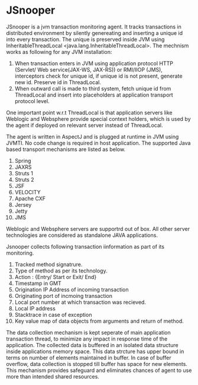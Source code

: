 # JSnooper

JSnooper is a jvm transaction monitoring agent. It tracks transactions in distributed environment by silently genereating and inserting a unique id into every transaction.
The unique is preserved inside JVM using InheritableThreadLocal <java.lang.InheritableThreadLocal>.
The mechnism works as following for any JVM installation:

1. When transaction enters in JVM using application protocol HTTP (Servlet/ Web service(JAX-WS, JAX-RS)) or RMI/IIOP (JMS), interceptors check for unique id, if unique id is not present, generate new id. Preserve id in ThreadLocal.
2. When outward call is made to third system, fetch unique id from ThreadLocal and insert into placeholders at application transport protocol level.

One important point w.r.t ThreadLocal is that application servers like Weblogic and Websphere provide special context holders, which is used by the agent if deployed on relevant server instead of ThreadLocal.

The agent is written in AspectJ and is plugged at runtime in JVM using JVMTI. No code change is required in host application.  The supported Java based transport mechanisms are listed as below.

1. Spring 
2. JAXRS
3. Struts 1
4. Struts 2
5. JSF
6. VELOCITY
7. Apache CXF
8. Jersey
9. Jetty
10. JMS

Weblogic and Websphere servers are supportrd out of box. All other server technologies are considered as standalone JAVA applications.

Jsnooper collects following transaction iinformation as part of its monitoring.
1. Tracked method signatrure.
2. Type of method as per its technology.
3. Action : {Entry/ Start or Exit/ End}
4. Timestamp in GMT
5. Origination IP Address of incoming transaction
6. Originating port of incmoing transaction 
7. Local port number at which transaction was recieved.
8. Local IP address 
9. Stacktrace in case of exception
10. Key value map of data objects from arguments and return of method.

The data collection mechanism is kept seperate of main application transaction thread, to minimize any impact in response time of the application. The collected data is buffered in an isolated data structure inside applications memory space. This data strcture has upper bound in terms on number of elements maintained in buffer. In case of buffer overflow, data collection is stopped till buffer has space for new elements. This mechanism provides safeguard and eliminates chances of agent to use more than intended shared resources.
